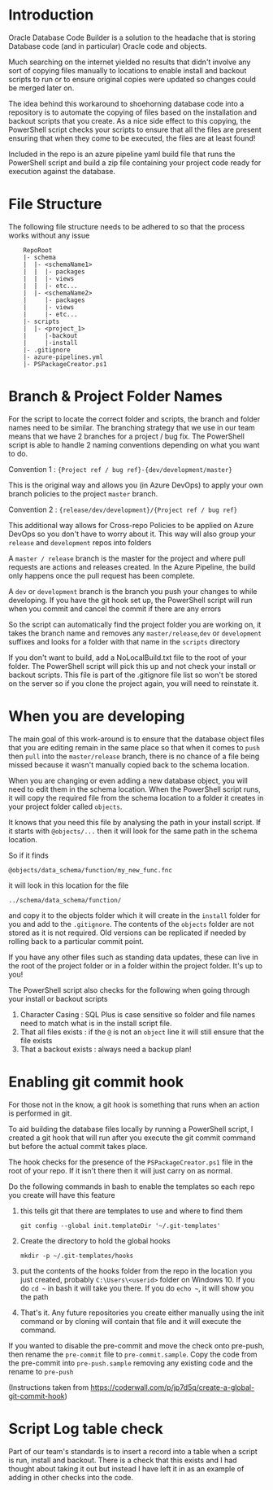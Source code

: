 # Introduction

Oracle Database Code Builder is a solution to the headache that is storing Database code (and in particular) Oracle code and objects.

Much searching on the internet yielded no results that didn't involve any sort of copying files manually to locations to enable install and backout scripts to run or to ensure original copies were updated so changes could be merged later on.

The idea behind this workaround to shoehorning database code into a repository is to automate the copying of files based on the installation and backout 
scripts that you create.  As a nice side effect to this copying, the PowerShell script checks your scripts to ensure that all the files are present ensuring that when they come to be executed, the files are at least found!

Included in the repo is an azure pipeline yaml build file that runs the PowerShell script and build a zip file containing your project code ready for execution against the database.  

# File Structure

The following file structure needs to be adhered to so that the process works without any issue

```
    RepoRoot
    |- schema
    |  |- <schemaName1>
    |  |  |- packages
    |  |  |- views
    |  |  |- etc...
    |  |- <schemaName2>
    |     |- packages
    |     |- views
    |     |- etc...
    |- scripts
    |  |- <project_1>
    |     |-backout
    |     |-install
    |- .gitignore
    |- azure-pipelines.yml
    |- PSPackageCreator.ps1
```

# Branch & Project Folder Names

For the script to locate the correct folder and scripts, the branch and folder names need to be similar.  The branching strategy that we use in our team means that we have 2 branches for a project / bug fix.  The PowerShell script is able to handle 2 naming conventions depending on what you want to do.

Convention 1 : `{Project ref / bug ref}-{dev/development/master}`

This is the original way and allows you (in Azure DevOps) to apply your own branch policies to the project `master` branch.  

Convention 2 : `{release/dev/development}/{Project ref / bug ref}`

This additional way allows for Cross-repo Policies to be applied on Azure DevOps so you don't have to worry about it.  This way will also group your `release` and `development` repos into folders

A `master / release` branch is the master for the project and where pull requests are actions and releases created.  In the Azure Pipeline, the build only happens once the pull request has been complete.

A `dev` or `development` branch is the branch you push your changes to while developing.  If you have the git hook set up, the PowerShell script will run when you commit and cancel the commit if there are any errors

So the script can automatically find the project folder you are working on, it takes the branch name and removes any `master/release`,`dev` or `development` suffixes and looks for a folder with that name in the `scripts` directory

If you don't want to build, add a NoLocalBuild.txt file to the root of your folder. The PowerShell script will pick this up and not check your install or backout scripts. This file is part of the .gitignore file list so won't be stored on the server so if you clone the project again, you will need to reinstate it.

# When you are developing

The main goal of this work-around is to ensure that the database object files that you are editing remain in the same place so that when it comes to `push` then `pull` into the `master/release` branch, there is no chance of a file being missed because it wasn't manually copied back to the schema location.

When you are changing or even adding a new database object, you will need to edit them in the schema location.  When the PowerShell script runs, it will copy the required file from the schema location to a folder it creates in your project folder called `objects`.

It knows that you need this file by analysing the path in your install script.  If it starts with `@objects/...` then it will look for the same path in the schema location.

So if it finds
```
@objects/data_schema/function/my_new_func.fnc
```
it will look in this location for the file
```
../schema/data_schema/function/
```
and copy it to the objects folder which it will create in the `install` folder for you and add to the `.gitignore`.  The contents of the `objects` folder are not stored as it is not required.  Old versions can be replicated if needed by rolling back to a particular commit point.

If you have any other files such as standing data updates, these can live in the root of the project folder or in a folder within the project folder.  It's up to you!

The PowerShell script also checks for the following when going through your install or backout scripts
1. Character Casing : SQL Plus is case sensitive so folder and file names need to match what is in the install script file.
2. That all files exists : if the `@` is not an `object` line it will still ensure that the file exists
3. That a backout exists : always need a backup plan!

 

# Enabling git commit hook

For those not in the know, a git hook is something that runs when an action is performed in git.  

To aid building the database files locally by running a PowerShell script, I created a git hook that will run after you execute the git commit command but before the actual commit takes place.

The hook checks for the presence of the `PSPackageCreator.ps1` file in the root of your repo.  If it isn't there then it will just carry on as normal.

Do the following commands in bash to enable the templates so each repo you create will have this feature  

1. this tells git that there are templates to use and where to find them

    ```git config --global init.templateDir '~/.git-templates'```
 

2. Create the directory to hold the global hooks

    ```mkdir -p ~/.git-templates/hooks```

  
3. put the contents of the hooks folder from the repo in the location you just created, probably `C:\Users\<userid>` folder on Windows 10. If you do `cd ~` in bash it will take you there.  If you do `echo ~`, it will show you the path
 

4. That's it. Any future repositories you create either manually using the init command or by cloning will contain that file and it will execute the command.

If you wanted to disable the pre-commit and move the check onto pre-push, then rename the `pre-commit` file to `pre-commit.sample`.  Copy the code from the pre-commit into `pre-push.sample` removing any existing code and the rename to `pre-push` 

(Instructions taken from https://coderwall.com/p/jp7d5q/create-a-global-git-commit-hook)

# Script Log table check
Part of our team's standards is to insert a record into a table when a script is run, install and backout.  There is a check that this exists and I had thought about taking it out but instead I have left it in as an example of adding in other checks into the code.


